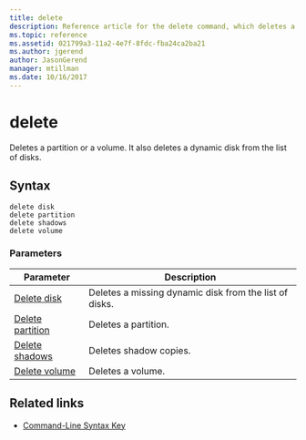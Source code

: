 ```yaml
---
title: delete
description: Reference article for the delete command, which deletes a partition or a volume.
ms.topic: reference
ms.assetid: 021799a3-11a2-4e7f-8fdc-fba24ca2ba21
ms.author: jgerend
author: JasonGerend
manager: mtillman
ms.date: 10/16/2017
---
```


# delete

Deletes a partition or a volume. It also deletes a dynamic disk from the list of disks.

## Syntax

```
delete disk
delete partition
delete shadows
delete volume
```

### Parameters

| Parameter | Description |
|---------- | ----------- |
| [Delete disk](delete-disk.md) | Deletes a missing dynamic disk from the list of disks. |
| [Delete partition](delete-partition.md) | Deletes a partition. |
| [Delete shadows](delete-shadows.md) | Deletes shadow copies. |
| [Delete volume](delete-volume.md) | Deletes a volume. |

## Related links

- [Command-Line Syntax Key](command-line-syntax-key.md)
